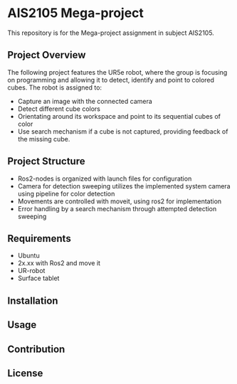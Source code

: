 # AIS2105 Mega-project
This repository is for the Mega-project assignment in subject AIS2105.

## Project Overview

The following project features the UR5e robot, where the group is focusing on programming and allowing it to detect, identify and point to colored cubes. The robot is assigned to:

* Capture an image with the connected camera
* Detect different cube colors
* Orientating around its workspace and point to its sequential cubes of color
* Use search mechanism if a cube is not captured, providing feedback of the missing cube.

## Project Structure

* Ros2-nodes is organized with launch files for configuration
* Camera for detection sweeping utilizes the implemented system camera using pipeline for color detection
* Movements are controlled with moveit, using ros2 for implementation
* Error handling by a search mechanism through attempted detection sweeping

## Requirements

* Ubuntu
* 2x.xx with Ros2 and move it
* UR-robot
* Surface tablet

## Installation


## Usage



## Contribution


## License 
